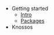* Getting started
  * [Intro](crete.md "@hydrofoil/crete | Intro")
  * [Packages](packages.md "@hydrofoil/crete | Packages")
* Knossos

